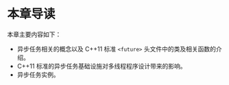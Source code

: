 ﻿# 本章导读 #

本章主要内容如下：

- 异步任务相关的概念以及 C++11 标准 `<future>` 头文件中的类及相关函数的介绍。
- C++11 标准的异步任务基础设施对多线程程序设计带来的影响。
- 异步任务实例。

